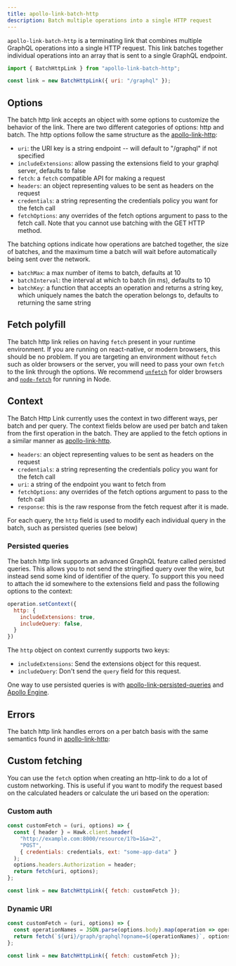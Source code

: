 ```yaml
---
title: apollo-link-batch-http
description: Batch multiple operations into a single HTTP request
---
```


`apollo-link-batch-http` is a terminating link that combines multiple GraphQL
operations into a single HTTP request. This link batches together individual
operations into an array that is sent to a single GraphQL endpoint.

```js
import { BatchHttpLink } from "apollo-link-batch-http";

const link = new BatchHttpLink({ uri: "/graphql" });
```

<h2 id="options">Options</h2>

The batch http link accepts an object with some options to customize the behavior
of the link. There are two different categories of options: http and batch. The
http options follow the same structure as the
[apollo-link-http](http.html#options):

* `uri`: the URI key is a string endpoint -- will default to "/graphql" if not
  specified
* `includeExtensions`: allow passing the extensions field to your graphql
  server, defaults to false
* `fetch`: a `fetch` compatible API for making a request
* `headers`: an object representing values to be sent as headers on the request
* `credentials`: a string representing the credentials policy you want for the
  fetch call
* `fetchOptions`: any overrides of the fetch options argument to pass to the
  fetch call. Note that you cannot use batching with the GET HTTP method.

The batching options indicate how operations are batched together, the size of
batches, and the maximum time a batch will wait before automatically being sent
over the network.

- `batchMax`: a max number of items to batch, defaults at 10
- `batchInterval`: the interval at which to batch (in ms), defaults to 10
- `batchKey`: a function that accepts an operation and returns a string key,
  which uniquely names the batch the operation belongs to, defaults to
  returning the same string

<h2 id="fetch">Fetch polyfill</h2>

The batch http link relies on having `fetch` present in your runtime environment. If you are running on react-native, or modern browsers, this should be no problem. If you are targeting an environment without `fetch` such as older browsers or the server, you will need to pass your own `fetch` to the link through the options. We recommend [`unfetch`](https://github.com/developit/unfetch) for older browsers and [`node-fetch`](https://github.com/bitinn/node-fetch) for running in Node.

<h2 id="context">Context</h2>

The Batch Http Link currently uses the context in two different ways, per batch
and per query. The context fields below are used per batch and taken from the first
operation in the batch. They are applied to the fetch options in a similar
manner as [apollo-link-http](https://www.apollographql.com/docs/link/links/http.html#context).

* `headers`: an object representing values to be sent as headers on the request
* `credentials`: a string representing the credentials policy you want for the
  fetch call
* `uri`: a string of the endpoint you want to fetch from
* `fetchOptions`: any overrides of the fetch options argument to pass to the
  fetch call
* `response`: this is the raw response from the fetch request after it is made.

For each query, the `http` field is used to modify each individual query in the
batch, such as persisted queries (see below)

<h3 id="persisted-queries">Persisted queries</h3>

The batch http link supports an advanced GraphQL feature called persisted queries. This allows you to not send the stringified query over the wire, but instead send some kind of identifier of the query. To support this you need to attach the id somewhere to the extensions field and pass the following options to the context:

```js
operation.setContext({
  http: {
    includeExtensions: true,
    includeQuery: false,
  }
})
```

The `http` object on context currently supports two keys:

* `includeExtensions`: Send the extensions object for this request.
* `includeQuery`: Don't send the `query` field for this request.

One way to use persisted queries is with [apollo-link-persisted-queries](https://github.com/apollographql/apollo-link-persisted-queries) and [Apollo Engine](https://www.apollographql.com/docs/engine/auto-persisted-queries.html).

<h2 id="error">Errors</h2>

The batch http link handles errors on a per batch basis with the same semantics found in [apollo-link-http](http.html#error):

<h2 id="custom">Custom fetching</h2>

You can use the `fetch` option when creating an http-link to do a lot of custom networking. This is useful if you want to modify the request based on the calculated headers or calculate the uri based on the operation:

<h3 id="custom-auth">Custom auth</h3>

```js
const customFetch = (uri, options) => {
  const { header } = Hawk.client.header(
    "http://example.com:8000/resource/1?b=1&a=2",
    "POST",
    { credentials: credentials, ext: "some-app-data" }
  );
  options.headers.Authorization = header;
  return fetch(uri, options);
};

const link = new BatchHttpLink({ fetch: customFetch });
```

<h3 id="dynamic-uri">Dynamic URI</h3>

```js
const customFetch = (uri, options) => {
  const operationNames = JSON.parse(options.body).map(operation => operation.operationName);
  return fetch(`${uri}/graph/graphql?opname=${operationNames}`, options);
};

const link = new BatchHttpLink({ fetch: customFetch });
```
